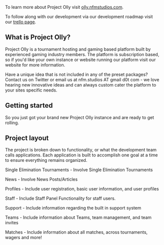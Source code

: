 To learn more about Project Olly visit [olly.nfmstudios.com](https://olly.nfmstudios.com).

To follow along with our development via our development roadmap visit our [trello page](https://trello.com/b/zJ1jECJV).

## What is Project Olly?

Project Olly is a tournament hosting and gaming based platform built by experienced gaming industry members. 
The platform is subscription based, so if you'd like your own instance or website running our platform visit our website for more information. 

Have a unique idea that is not included in any of the preset packages? Contact us on Twitter or email us at nfm.studios AT gmail d0t com - we love hearing new innovative ideas and can always custom cater the platform to your sites specific needs.

## Getting started

So you just got your brand new Project Olly instance and are ready to get rolling. 

## Project layout
The project is broken down to functionality, or what the development team calls applications. Each application is built to accomplish one goal at a time to ensure everything remains organized.

Single Elimination Tournaments - Involve Single Elimination Tournaments

News - Involve News Posts/Articles

Profiles - Include user registration, basic user information, and user profiles

Staff - Include Staff Panel Functionality for staff users.

Support - Include information regarding the built in support system

Teams - Include information about Teams, team management, and team invites

Matches - Include information about all matches, across tournaments, wagers and more!
